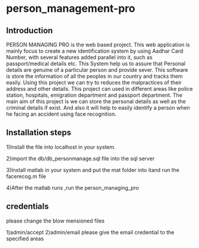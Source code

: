 # person_management-pro

Introduction
------------------------------------------------------------------------------------------------------------------------------------------
PERSON MANAGING PRO is the web based project. This web application is mainly focus to create a new identification system by using Aadhar Card Number, with several features added parallel into it, such as passport/medical details etc. This System help us to assure that Personal details are genuine of a particular person and provide sever. This software is store the information of all the peoples in our country and tracks them easily. Using this project we can try to reduces the malpractices of their address and other details. This project can used in different areas like police station, hospitals, emigration department and passport department. The main aim of this project is we can store the personal details as well as the criminal details if exist. And also it will help to easily identify a person when he facing an accident using face recognition.



Installation steps
------------------------------------------------------------------------------------------------------------------------------------------
1)Install the file into localhost in your system.


2)import the db/db_personmanage.sql file into the sql server


3)Install matlab in your system and put the mat folder into itand run the facerecog.m file


4)After the matlab runs ,run the person_managing_pro




credentials 
------------------------------------------------------------------------------------------------------------------------------------------
please change the blow mensioned files

1)admin/accept
2)admin/email
please give the email credential to the specified areas
